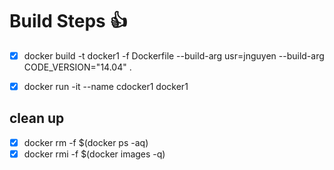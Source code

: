 
# Build Steps :+1:
- [x] docker build -t docker1 -f Dockerfile --build-arg usr=jnguyen --build-arg CODE_VERSION="14.04" .
- [x] docker run -it --name cdocker1 docker1


## **clean up** 
- [x] docker rm -f $(docker ps -aq)
- [x] docker rmi -f $(docker images -q)
